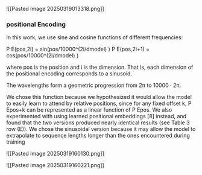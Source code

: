 
![[Pasted image 20250319013318.png]]


### positional Encoding 
In this work, we use sine and cosine functions of different frequencies: 

P E(pos,2i)     =  sin(pos/10000^(2i/dmodel)  ) 
P E(pos,2i+1) = cos(pos/10000^(2i/dmodel)  )

where pos is the position and i is the dimension. That is, each dimension of the positional encoding corresponds to a sinusoid. 

The wavelengths form a geometric progression from 2π to 10000 · 2π. 

We chose this function because we hypothesized it would allow the model to easily learn to attend by relative positions, since for any fixed offset k, P Epos+k can be represented as a linear function of P Epos.
We also experimented with using learned positional embeddings [8] instead, and found that the two versions produced nearly identical results (see Table 3 row (E)). We chose the sinusoidal version because it may allow the model to extrapolate to sequence lengths longer than the ones encountered during training

![[Pasted image 20250319160130.png]]

![[Pasted image 20250319160221.png]]